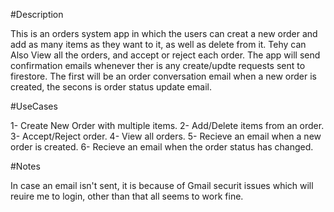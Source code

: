 #Description


This is an orders system app in which the users can creat a new order and add as many items as they want to it, as well as delete from it. Tehy can Also View all the orders, and accept or reject each order. The app will send confirmation emails whenever ther is any create/updte requests sent to firestore. The first will be an order conversation email when a new order is created, the secons is order status update email.



#UseCases


1- Create New Order with multiple items.
2- Add/Delete items from an order. 
3- Accept/Reject order.
4- View all orders.
5- Recieve an email when a new order is created.
6- Recieve an email when the order status has changed.


#Notes


In case an email isn't sent, it is because of Gmail securit issues which will reuire me to login, other than that all seems to work fine.
